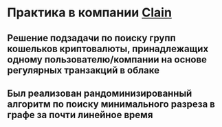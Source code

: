 # Практика в компании [Clain](https://clain.io)

## Решение подзадачи по поиску групп кошельков криптовалюты, принадлежащих одному пользователю/компании на основе регулярных транзакций в облаке

## Был реализован рандоминизированный алгоритм по поиску минимального разреза в графе за почти линейное время
